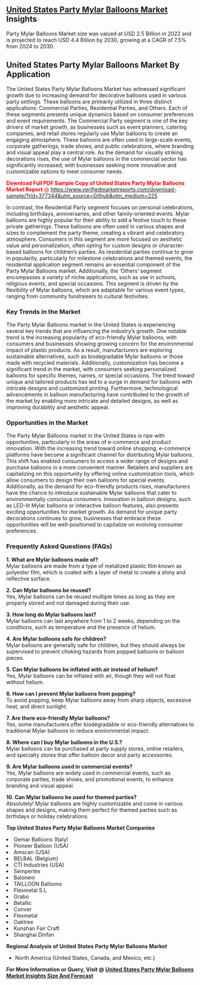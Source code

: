 <h2><a href="https://www.verifiedmarketreports.com/download-sample/?rid=377344&amp;utm_source=Github&amp;utm_medium=225" target="_blank">United States Party Mylar Balloons Market</a> Insights</h2><p>Party Mylar Balloons Market size was valued at USD 2.5 Billion in 2022 and is projected to reach USD 4.4 Billion by 2030, growing at a CAGR of 7.5% from 2024 to 2030.</p><p> <h2>United States Party Mylar Balloons Market By Application</h2> <p>The United States Party Mylar Balloons Market has witnessed significant growth due to increasing demand for decorative balloons used in various party settings. These balloons are primarily utilized in three distinct applications: Commercial Parties, Residential Parties, and Others. Each of these segments presents unique dynamics based on consumer preferences and event requirements. The Commercial Party segment is one of the key drivers of market growth, as businesses such as event planners, catering companies, and retail stores regularly use Mylar balloons to create an engaging atmosphere. These balloons are often used in large-scale events, corporate gatherings, trade shows, and public celebrations, where branding and visual appeal play a central role. As the demand for visually striking decorations rises, the use of Mylar balloons in the commercial sector has significantly increased, with businesses seeking more innovative and customizable options to meet consumer needs.</p> <p><p><span class=""><span style="color: #ff0000;"><strong>Download Full PDF Sample Copy of United States Party Mylar Balloons Market Report</strong> @ </span><a href="https://www.verifiedmarketreports.com/download-sample/?rid=377344&amp;utm_source=Github&amp;utm_medium=225" target="_blank">https://www.verifiedmarketreports.com/download-sample/?rid=377344&amp;utm_source=Github&amp;utm_medium=225</a></span></p></p> <p>In contrast, the Residential Party segment focuses on personal celebrations, including birthdays, anniversaries, and other family-oriented events. Mylar balloons are highly popular for their ability to add a festive touch to these private gatherings. These balloons are often used in various shapes and sizes to complement the party theme, creating a vibrant and celebratory atmosphere. Consumers in this segment are more focused on aesthetic value and personalization, often opting for custom designs or character-based balloons for children’s parties. As residential parties continue to grow in popularity, particularly for milestone celebrations and themed events, the residential application segment remains an essential component of the Party Mylar Balloons market. Additionally, the ‘Others’ segment encompasses a variety of niche applications, such as use in schools, religious events, and special occasions. This segment is driven by the flexibility of Mylar balloons, which are adaptable for various event types, ranging from community fundraisers to cultural festivities.</p> <h3>Key Trends in the Market</h3> <p>The Party Mylar Balloons market in the United States is experiencing several key trends that are influencing the industry’s growth. One notable trend is the increasing popularity of eco-friendly Mylar balloons, with consumers and businesses showing growing concern for the environmental impact of plastic products. As a result, manufacturers are exploring sustainable alternatives, such as biodegradable Mylar balloons or those made with recycled materials. Additionally, customization has become a significant trend in the market, with consumers seeking personalized balloons for specific themes, names, or special occasions. The trend toward unique and tailored products has led to a surge in demand for balloons with intricate designs and customized printing. Furthermore, technological advancements in balloon manufacturing have contributed to the growth of the market by enabling more intricate and detailed designs, as well as improving durability and aesthetic appeal.</p> <h3>Opportunities in the Market</h3> <p>The Party Mylar Balloons market in the United States is ripe with opportunities, particularly in the areas of e-commerce and product innovation. With the increasing trend toward online shopping, e-commerce platforms have become a significant channel for distributing Mylar balloons. This shift has enabled consumers to access a wider range of designs and purchase balloons in a more convenient manner. Retailers and suppliers are capitalizing on this opportunity by offering online customization tools, which allow consumers to design their own balloons for special events. Additionally, as the demand for eco-friendly products rises, manufacturers have the chance to introduce sustainable Mylar balloons that cater to environmentally conscious consumers. Innovation in balloon designs, such as LED-lit Mylar balloons or interactive balloon features, also presents exciting opportunities for market growth. As demand for unique party decorations continues to grow, businesses that embrace these opportunities will be well-positioned to capitalize on evolving consumer preferences.</p> <h3>Frequently Asked Questions (FAQs)</h3> <p><strong>1. What are Mylar balloons made of?</strong><br> Mylar balloons are made from a type of metalized plastic film known as polyester film, which is coated with a layer of metal to create a shiny and reflective surface.</p> <p><strong>2. Can Mylar balloons be reused?</strong><br> Yes, Mylar balloons can be reused multiple times as long as they are properly stored and not damaged during their use.</p> <p><strong>3. How long do Mylar balloons last?</strong><br> Mylar balloons can last anywhere from 1 to 2 weeks, depending on the conditions, such as temperature and the presence of helium.</p> <p><strong>4. Are Mylar balloons safe for children?</strong><br> Mylar balloons are generally safe for children, but they should always be supervised to prevent choking hazards from popped balloons or balloon pieces.</p> <p><strong>5. Can Mylar balloons be inflated with air instead of helium?</strong><br> Yes, Mylar balloons can be inflated with air, though they will not float without helium.</p> <p><strong>6. How can I prevent Mylar balloons from popping?</strong><br> To avoid popping, keep Mylar balloons away from sharp objects, excessive heat, and direct sunlight.</p> <p><strong>7. Are there eco-friendly Mylar balloons?</strong><br> Yes, some manufacturers offer biodegradable or eco-friendly alternatives to traditional Mylar balloons to reduce environmental impact.</p> <p><strong>8. Where can I buy Mylar balloons in the U.S.?</strong><br> Mylar balloons can be purchased at party supply stores, online retailers, and specialty stores that offer balloon decor and party accessories.</p> <p><strong>9. Are Mylar balloons used in commercial events?</strong><br> Yes, Mylar balloons are widely used in commercial events, such as corporate parties, trade shows, and promotional events, to enhance branding and visual appeal.</p> <p><strong>10. Can Mylar balloons be used for themed parties?</strong><br> Absolutely! Mylar balloons are highly customizable and come in various shapes and designs, making them perfect for themed parties such as birthdays or holiday celebrations.</p> </p><p><strong>Top United States Party Mylar Balloons Market Companies</strong></p><div data-test-id=""><p><li>Gemar Balloons (Italy)</li><li> Pioneer Balloon (USA)</li><li> Amscan (USA)</li><li> BELBAL (Belgium)</li><li> CTI Industries (USA)</li><li> Sempertex</li><li> Balonevi</li><li> TAILLOON Balloons</li><li> Flexmetal S.L</li><li> Grabo</li><li> Betallic</li><li> Conver</li><li> Flexmetal</li><li> Oaktree</li><li> Kunshan Fair Craft</li><li> Shanghai Dinfan</li></p><div><strong>Regional Analysis of&nbsp;United States Party Mylar Balloons Market</strong></div><ul><li dir="ltr"><p dir="ltr">North America&nbsp;(United States, Canada, and Mexico, etc.)</p></li></ul><p><strong>For More Information or Query, Visit @&nbsp;</strong><strong><a href="https://www.verifiedmarketreports.com/product/party-mylar-balloons-market/?utm_source=Github&amp;utm_medium=225" target="_blank">United States Party Mylar Balloons Market Insights Size And Forecast</a></strong></p></div>
